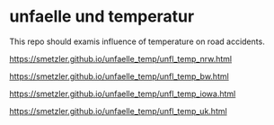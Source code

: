 # unfaelle und temperatur
This repo should examis influence of temperature on road accidents.


https://smetzler.github.io/unfaelle_temp/unfl_temp_nrw.html


https://smetzler.github.io/unfaelle_temp/unfl_temp_bw.html


https://smetzler.github.io/unfaelle_temp/unfl_temp_iowa.html


https://smetzler.github.io/unfaelle_temp/unfl_temp_uk.html
